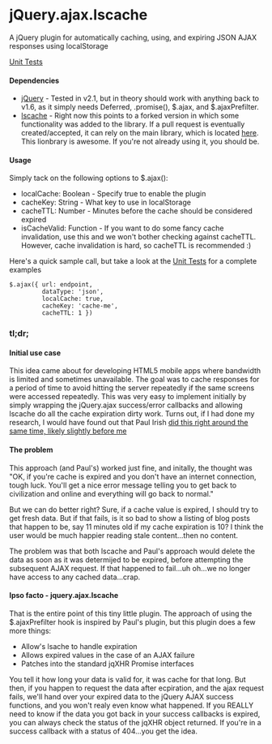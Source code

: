 jQuery.ajax.lscache
===================

A jQuery plugin for automatically caching, using, and expiring JSON AJAX responses using localStorage

[Unit Tests](https://rawgithub.com/brophdawg11/jquery.ajax.lscache/master/test/index.html)

#### Dependencies

 * [jQuery](http://www.jquery.com) - Tested in v2.1, but in theory should work with anything back to v1.6, as it simply needs Deferred, .promise(), $.ajax, and $.ajaxPrefilter.
 * [lscache](https://github.com/brophdawg11/lscache) - Right now this points to a forked version in which some functionality was added to the library.  If a pull request is eventually created/accepted, it can rely on the main library, which is located [here](https://github.com/pamelafox/lscache).  This lionbrary is awesome.  If you're not already using it, you should be.

#### Usage

Simply tack on the following options to $.ajax():

  * localCache: Boolean - Specify true to enable the plugin
  * cacheKey: String - What key to use in localStorage
  * cacheTTL: Number - Minutes before the cache should be considered expired
  * isCacheValid: Function - If you want to do some fancy cache invalidation, use this and we won't bother checking against cacheTTL.  However, cache invalidation is hard, so cacheTTL is recommended :)

Here's a quick sample call, but take a look at the [Unit Tests](https://rawgithub.com/brophdawg11/jquery.ajax.lscache/master/test/index.html) for a complete examples

    $.ajax({ url: endpoint,
             dataType: 'json',
             localCache: true,
             cacheKey: 'cache-me',
             cacheTTL: 1 })

### tl;dr;

#### Initial use case

This idea came about for developing HTML5 mobile apps where bandwidth is limited and sometimes unavailable.  The goal was to cache responses for a period of time to avoid hitting the server repeatedly if the same screens were accessed repeatedly.  This was very easy to implement initially by simply wrapping the jQuery.ajax success/error callbacks and allowing lscache do all the cache expiration dirty work.  Turns out, if I had done my research, I would have found out that Paul Irish [did this right around the same time, likely slightly before me](https://github.com/paulirish/jquery-ajax-localstorage-cache)

#### The problem

This approach (and Paul's) worked just fine, and initally, the thought was "OK, if you're cache is expired and you don't have an internet connection, tough luck.  You'll get a nice error message telling you to get back to civilization and online and everything will go back to normal."

But we can do better right?  Sure, if a cache value is expired, I should try to get fresh data.  But if that fails, is it so bad to show a listing of blog posts that happen to be, say 11 minutes old if my cache expiration is 10?  I think the user would be much happier reading stale content...then no content.

The problem was that both lscache and Paul's approach would delete the data as soon as it was determijed to be expired, before attempting the subsequent AJAX request.  If that happened to fail...uh oh...we no longer have access to any cached data...crap.

#### Ipso facto - jquery.ajax.lscache

That is the entire point of this tiny little plugin.  The approach of using the $.ajaxPrefilter hook is inspired by Paul's plugin, but this plugin does a few more things:

  * Allow's lsache to handle expiration
  * Allows expired values in the case of an AJAX failure
  * Patches into the standard jqXHR Promise interfaces

You tell it how long your data is valid for, it was cache for that long.  But then, if you happen to request the data after ecpiration, and the ajax request fails, we'll hand over your expired data to the jQuery AJAX success functions, and you won't realy even know what happened.  If you REALLY need to know if the data you got back in your success callbacks is expired, you can always check the status of the jqXHR object returned.  If you're in a success callback with a status of 404...you get the idea.


